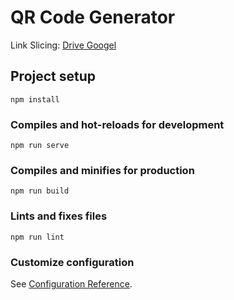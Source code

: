 # QR Code Generator

Link Slicing: [Drive Googel](https://drive.google.com/file/d/1flXaazTZtQuNTSmHlpkXM3Xy97YIHh2S/view?usp=sharing)

## Project setup

```
npm install
```

### Compiles and hot-reloads for development

```
npm run serve
```

### Compiles and minifies for production

```
npm run build
```

### Lints and fixes files

```
npm run lint
```

### Customize configuration

See [Configuration Reference](https://cli.vuejs.org/config/).
